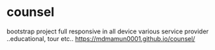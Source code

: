 # counsel
bootstrap project full responsive in all device
various service provider ..educational, tour etc.. 
https://mdmamun0001.github.io/counsel/
